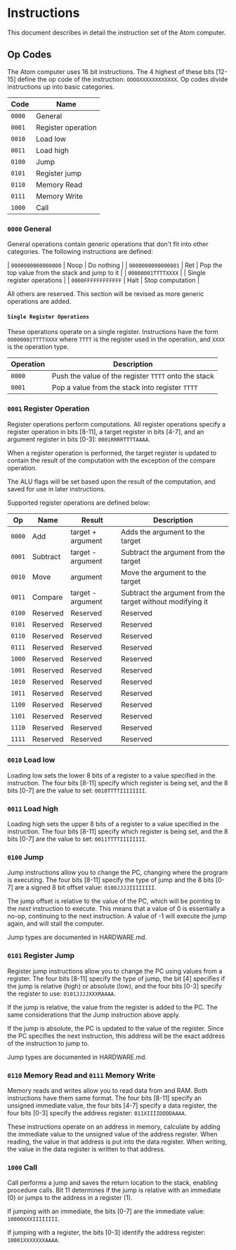# Instructions
This document describes in detail the instruction set of the Atom computer.

## Op Codes
The Atom computer uses 16 bit instructions. The 4 highest of these bits [12-15] define the op code of the instruction:
`OOOOXXXXXXXXXXXX`. Op codes divide instructions up into basic categories.

| Code   | Name |
| ---    | --- |
| `0000` | General |
| `0001` | Register operation |
| `0010` | Load low |
| `0011` | Load high |
| `0100` | Jump |
| `0101` | Register jump |
| `0110` | Memory Read |
| `0111` | Memory Write |
| `1000` | Call |

### `0000` General
General operations contain generic operations that don't fit into other categories. The following instructions are
defined:

| `0000000000000000` | Noop | Do nothing |
| `0000000000000001` | Ret | Pop the top value from the stack and jump to it |
| `00000001TTTTXXXX` | | Single register operations |
| `0000FFFFFFFFFFFF` | Halt | Stop computation |

All others are reserved. This section will be revised as more generic operations are added.

#### `Single Register Operations`
These operations operate on a single register. Instructions have the form `00000001TTTTXXXX` where `TTTT` is the
register used in the operation, and `XXXX` is the operation type.

| Operation | Description |
| --------- | ----------- |
| `0000` | Push the value of the register `TTTT` onto the stack |
| `0001` | Pop a value from the stack into register `TTTT` |

### `0001` Register Operation
Register operations perform computations. All register operations specify a register operation in bits [8-11], a target
register in bits [4-7], and an argument register in bits [0-3]: `0001RRRRTTTTAAAA`.

When a register operation is performed, the target register is updated to contain the result of the computation with the
exception of the compare operation.

The ALU flags will be set based upon the result of the computation, and saved for use in later instructions.

Supported register operations are defined below:

| Op     | Name                   | Result              | Description |
| ------ | ---------------------- | ------------------- | --- |
| `0000` | Add                    | target + argument   | Adds the argument to the target |
| `0001` | Subtract               | target - argument   | Subtract the argument from the target |
| `0010` | Move                   | argument            | Move the argument to the target |
| `0011` | Compare                | target - argument   | Subtract the argument from the target without modifying it |
| `0100` | Reserved               | Reserved            | Reserved |
| `0101` | Reserved               | Reserved            | Reserved |
| `0110` | Reserved               | Reserved            | Reserved |
| `0111` | Reserved               | Reserved            | Reserved |
| `1000` | Reserved               | Reserved            | Reserved |
| `1001` | Reserved               | Reserved            | Reserved |
| `1010` | Reserved               | Reserved            | Reserved |
| `1011` | Reserved               | Reserved            | Reserved |
| `1100` | Reserved               | Reserved            | Reserved |
| `1101` | Reserved               | Reserved            | Reserved |
| `1110` | Reserved               | Reserved            | Reserved |
| `1111` | Reserved               | Reserved            | Reserved |

### `0010` Load low
Loading low sets the lower 8 bits of a register to a value specified in the instruction. The four bits [8-11] specify
which register is being set, and the 8 bits [0-7] are the value to set: `0010TTTTIIIIIIII`.

### `0011` Load high
Loading high sets the upper 8 bits of a register to a value specified in the instruction. The four bits [8-11] specify
which register is being set, and the 8 bits [0-7] are the value to set: `0011TTTTIIIIIIII`.

### `0100` Jump
Jump instructions allow you to change the PC, changing where the program is executing. The four bits [8-11] specify the
type of jump and the 8 bits [0-7] are a signed 8 bit offset value: `0100JJJJIIIIIIII`.

The jump offset is relative to the value of the PC, which will be pointing to the *next* instruction to execute. This
means that a value of 0 is essentially a no-op, continuing to the next instruction. A value of -1 will execute the jump
again, and will stall the computer.

Jump types are documented in HARDWARE.md.

### `0101` Register Jump
Register jump instructions allow you to change the PC using values from a register. The four bits [8-11] specify the
type of jump, the bit [4] specifies if the jump is relative (high) or absolute (low), and the four bits [0-3] specify
the register to use: `0101JJJJXXXRAAAA`.

If the jump is relative, the value from the register is added to the PC. The same considerations that the Jump
instruction above apply.

If the jump is absolute, the PC is updated to the value of the register. Since the PC specifies the next instruction,
this address will be the exact address of the instruction to jump to.

Jump types are documented in HARDWARE.md.

### `0110` Memory Read and `0111` Memory Write
Memory reads and writes allow you to read data from and RAM. Both instructions have them same format. The four bits
[8-11] specify an unsigned immediate value, the four bits [4-7] specify a data register, the four bits [0-3] specify the
address register: `011XIIIIDDDDAAAA`.

These instructions operate on an address in memory, calculate by adding the immediate value to the unsigned value of the
address register. When reading, the value in that address is put into the data register. When writing, the value in the
data register is written to that address.

### `1000` Call
Call performs a jump and saves the return location to the stack, enabling procedure calls. Bit 11 determines if the jump
is relative with an immediate (0) or jumps to the address in a register (1).

If jumping with an immediate, the bits [0-7] are the immediate value: `10000XXXIIIIIIII`.

If jumping with a register, the bits [0-3] identify the address register: `10001XXXXXXXAAAA`.

